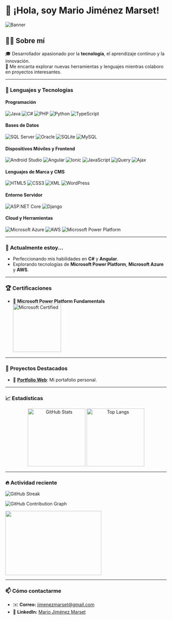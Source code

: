 # 👋 ¡Hola, soy Mario Jiménez Marset!

![Banner](https://i.pinimg.com/originals/38/a7/69/38a769ed038d1bf50a2a052e458c6f3b.gif)

## 🧑‍💻 Sobre mí
🎓 Desarrollador apasionado por la **tecnología**, el aprendizaje continuo y la innovación.  
🌟 Me encanta explorar nuevas herramientas y lenguajes mientras colaboro en proyectos interesantes.  

---

### 🚀 **Lenguajes y Tecnologías**

#### **Programación**  
![Java](https://img.shields.io/badge/-Java-007396?style=flat-square&logo=java&logoColor=white)
![C#](https://img.shields.io/badge/-C%23-239120?style=flat-square&logo=c-sharp&logoColor=white)
![PHP](https://img.shields.io/badge/-PHP-777BB4?style=flat-square&logo=php&logoColor=white)
![Python](https://img.shields.io/badge/-Python-3776AB?style=flat-square&logo=python&logoColor=white)
![TypeScript](https://img.shields.io/badge/-TypeScript-007ACC?style=flat-square&logo=typescript&logoColor=white)

#### **Bases de Datos**  
![SQL Server](https://img.shields.io/badge/-SQL%20Server-CC2927?style=flat-square&logo=microsoft-sql-server&logoColor=white)
![Oracle](https://img.shields.io/badge/-Oracle-FF0000?style=flat-square&logo=oracle&logoColor=white)
![SQLite](https://img.shields.io/badge/-SQLite-003B57?style=flat-square&logo=sqlite&logoColor=white)
![MySQL](https://img.shields.io/badge/-MySQL-4479A1?style=flat-square&logo=mysql&logoColor=white)

#### **Dispositivos Móviles y Frontend**  
![Android Studio](https://img.shields.io/badge/-Android%20Studio-3DDC84?style=flat-square&logo=android-studio&logoColor=white)
![Angular](https://img.shields.io/badge/-Angular-DD0031?style=flat-square&logo=angular)
![Ionic](https://img.shields.io/badge/-Ionic-3880FF?style=flat-square&logo=ionic&logoColor=white)
![JavaScript](https://img.shields.io/badge/-JavaScript-F7DF1E?style=flat-square&logo=javascript&logoColor=black)
![jQuery](https://img.shields.io/badge/-jQuery-0769AD?style=flat-square&logo=jquery&logoColor=white)
![Ajax](https://img.shields.io/badge/-Ajax-E34F26?style=flat-square&logo=html5&logoColor=white)

#### **Lenguajes de Marca y CMS**  
![HTML5](https://img.shields.io/badge/-HTML5-E34F26?style=flat-square&logo=html5&logoColor=white)
![CSS3](https://img.shields.io/badge/-CSS3-1572B6?style=flat-square&logo=css3)
![XML](https://img.shields.io/badge/-XML-FF6600?style=flat-square&logo=xml&logoColor=white)
![WordPress](https://img.shields.io/badge/-WordPress-21759B?style=flat-square&logo=wordpress&logoColor=white)

#### **Entorno Servidor**  
![ASP.NET Core](https://img.shields.io/badge/-ASP.NET%20Core-512BD4?style=flat-square&logo=.net&logoColor=white)
![Django](https://img.shields.io/badge/-Django-092E20?style=flat-square&logo=django)

#### **Cloud y Herramientas**  
![Microsoft Azure](https://img.shields.io/badge/-Azure-0078D4?style=flat-square&logo=microsoft-azure&logoColor=white)
![AWS](https://img.shields.io/badge/-AWS-FF9900?style=flat-square&logo=amazon-aws&logoColor=white)
![Microsoft Power Platform](https://img.shields.io/badge/-Power%20Platform-742774?style=flat-square&logo=microsoft-powerapps&logoColor=white)

---

### 🌱 **Actualmente estoy...**
- Perfeccionando mis habilidades en **C#** y **Angular**.  
- Explorando tecnologías de **Microsoft Power Platform**, **Microsoft Azure** y **AWS**.  

---

### 🏆 **Certificaciones**
- 📜 **Microsoft Power Platform Fundamentals**  
  <a href="https://learn.microsoft.com/es-es/users/mariojimenezmarset-5547/credentials/49fe011e61bf1ec8?ref=https%3A%2F%2Fwww.linkedin.com%2F">
    <img src="https://camo.githubusercontent.com/1f92cbc1ba37d43ac9e29b02dd36e88a7bed566fc3c3a4d7f196f93127d139df/68747470733a2f2f6c6561726e2e6d6963726f736f66742e636f6d2f65732d65732f6d656469612f6c6561726e2f63657274696669636174696f6e2f6261646765732f6d6963726f736f66742d6365727469666965642d6173736f63696174652d62616467652e737667" alt="Microsoft Certified" width="150px" />
  </a>

---

### 🐾 **Proyectos Destacados**
- 🚀 [**Portfolio Web**](): Mi portafolio personal.  
---

### 📈 **Estadísticas**
<div align="center">
  <img src="https://github-readme-stats.vercel.app/api?username=marsett&show_icons=true&theme=radical" alt="GitHub Stats" height="180em"/>
  <img src="https://github-readme-stats.vercel.app/api/top-langs/?username=marsett&layout=compact&theme=radical" alt="Top Langs" height="180em"/>
</div>

---

### 🔥 **Actividad reciente**
![GitHub Streak](https://github-readme-streak-stats.herokuapp.com/?user=marsett&theme=radical)

![GitHub Contribution Graph](https://github-profile-summary-cards.vercel.app/api/cards/repos-per-language?username=marsett&theme=github_dark)

<a href="https://github.com/devxb/gitanimals">
  <img
    src="https://render.gitanimals.org/lines/marsett"
    width="300"
    height="200"
  />
</a>

---

### 📫 **Cómo contactarme**
- ✉️ **Correo:** [jimenezmarset@gmail.com](mailto:jimenezmarset@gmail.com)  
- 🔗 **LinkedIn:** [Mario Jiménez Marset](https://www.linkedin.com/in/mario-jiménez-marset-51489825a)
